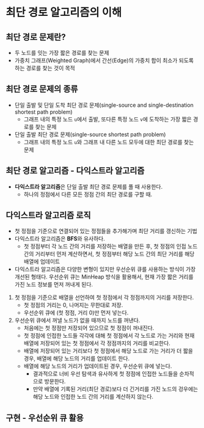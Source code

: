 # 최단 경로 알고리즘의 이해

## 최단 경로 문제란?

- 두 노드를 잇는 가장 짧은 경로를 찾는 문제
- 가중치 그래프(Weighted Graph)에서 간선(Edge)의 가중치 합이 최소가 되도록하는 경로를 찾는 것이 목적

## 최단 경로 문제의 종류

- 단일 출발 및 단일 도착 최단 경로 문제(single-source and single-destination shortest path problem)
  - 그래프 내의 특정 노드 `u`에서 출발, 또다른 특정 노드 `v`에 도착하는 가장 짧은 경로를 찾는 문제
- 단일 출발 최단 경로 문제(single-source shortest path problem)
  - 그래프 내의 특정 노드 `u`와 그래프 내 다른 노드 모두에 대한 최단 경로를 찾는 문제

## 최단 경로 알고리즘 - 다익스트라 알고리즘

- **다익스트라 알고리즘**은 단일 출발 최단 경로 문제를 풀 때 사용한다.
  - 하나의 정점에서 다른 모든 정점 간의 최단 경로를 구할 때.

## 다익스트라 알고리즘 로직

- 첫 정점을 기준으로 연결되어 있는 정점들을 추가해가며 최단 거리를 갱신하는 기법
- 다익스트라 알고리즘은 **BFS**와 유사하다.
  - 첫 정점부터 각 노드 간의 거리를 저장하는 배열을 만든 후, 첫 정점의 인접 노드 간의 거리부터 먼저 계산하면서, 첫 정점부터 해당 노드 간의 최단 거리를 해당 배열에 업데이트
- 다익스트라 알고리즘은 다양한 변형이 있지만 우선순위 큐를 사용하는 방식이 가장 개선된 형태다. 우선순위 큐는 MinHeap 방식을 활용해서, 현재 가장 짧은 거리를 가진 노드 정보를 먼저 꺼내게 된다.

1. 첫 정점을 기준으로 배열을 선언하여 첫 정점에서 각 정점까지의 거리를 저장한다.
   - 첫 정점의 거리는 0, 나머지는 무한대로 저장.
   - 우선순위 큐에 (첫 정점, 거리 0)만 먼저 넣는다.
2. 우선순위 큐에서 꺼낼 노드가 없을 때까지 노드를 꺼낸다.
   - 처음에는 첫 정점만 저장되어 있으므로 첫 정점이 꺼내진다.
   - 첫 정점에 인접한 노드들 각각에 대해 첫 정점에서 각 노드로 가는 거리와 현재 배열에 저장되어 있는 첫 정점에서 각 정점까지의 거리를 비교한다.
   - 배열에 저장되어 있는 거리보다 첫 정점에서 해당 노드로 가는 거리가 더 짧을 경우, 배열에 해당 노드의 거리를 업데이트 한다.
   - 배열에 해당 노드의 거리가 업데이트된 경우, 우선순위 큐에 넣는다.
     - 결과적으로 너비 우선 탐색과 유사하게 첫 정점에 인접한 노드들을 순차적으로 방문한다.
     - 만약 배열에 기록된 거리(최단 경로)보다 더 긴거리를 가진 노드의 겅우에는 해당 노드와 인접한 노드 간의 거리를 계산하지 않는다.

## 구현 - 우선순위 큐 활용





